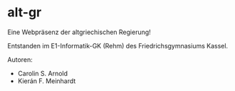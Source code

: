 # alt-gr
Eine Webpräsenz der altgriechischen Regierung!

Entstanden im E1-Informatik-GK (Rehm) des Friedrichsgymnasiums Kassel.

Autoren:
- Carolin S. Arnold
- Kierán F. Meinhardt